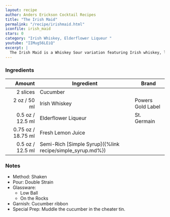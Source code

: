 ```yaml
---
layout: recipe
author: Anders Erickson Cocktail Recipes
title: "The Irish Maid"
permalink: "/recipe/irishmaid.html"
iconfile: irish_maid
stars: 0
category: "Irish Whiskey, Elderflower Liqueur "
youtube: "IIMug56LEiQ"
excerpt: |
  The Irish Maid is a Whiskey Sour variation featuring Irish whiskey, lemon juice and fresh cucumber. It makes the case for whiskey as a summer drink.
---
```


### Ingredients

|   Amount | Ingredient                                                | Brand             |
| -------: | --------------------------------------------------------- | ----------------- |
| 2 slices | Cucumber                                                  |
|     2 oz / 50 ml | Irish Whiskey                                             | Powers Gold Label |
|   0.5 oz / 12.5 ml | Elderflower Liqueur                                       | St. Germain       |
|  0.75 oz / 18.75 ml | Fresh Lemon Juice                                         |
|   0.5 oz / 12.5 ml | Semi-Rich [Simple Syrup]({%link recipe/simple_syrup.md%}) |

### Notes

- Method: Shaken
- Pour: Double Strain
- Glassware:
  - Low Ball
  - On the Rocks
- Garnish: Cucumber ribbon
- Special Prep: Muddle the cucumber in the cheater tin.
